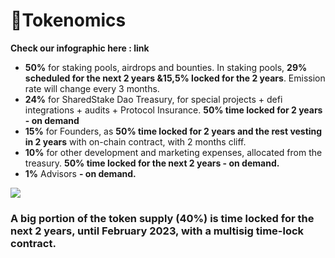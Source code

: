 # 💱Tokenomics

**Check our infographic here : link**

* **50%** for staking pools, airdrops and bounties. In staking pools, **29% scheduled for the next 2 years &15,5% locked for the 2 years**. Emission rate will change every 3 months.
* **24%** for SharedStake Dao Treasury, for special projects + defi integrations + audits + Protocol Insurance. **50% time locked for  2 years - on demand**
* **15%** for Founders, as **50% time locked for 2 years and the rest vesting in 2 years** with on-chain contract, with 2 months cliff.
* **10%** for other development and marketing expenses, allocated from the treasury. **50% time locked for the next 2 years - on demand.**
* **1%** Advisors **- on demand.** 

![](https://lh3.googleusercontent.com/TkM9X7L6WyWQUI0-4aGMT-LKLDtpWPSDek3cpc1V_bfX7KKcgUCFD1z_AJAtkkqO47B3NA-rsnQjJslHK6lukGQiWagHU-_f9kdXivSNU-4NGOa-XPx2gOGKvu_tp89O5B5AP7x3)

### **A big portion of the token supply \(40%\) is time locked for the next 2 years, until February 2023, with a multisig time-lock contract.**

